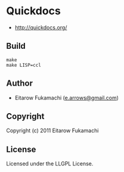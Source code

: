 # Quickdocs

- http://quickdocs.org/

## Build

    make
    make LISP=ccl

## Author

* Eitarow Fukamachi (e.arrows@gmail.com)

## Copyright

Copyright (c) 2011 Eitarow Fukamachi

## License

Licensed under the LLGPL License.
